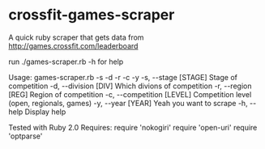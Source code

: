  crossfit-games-scraper
======================

A quick ruby scraper that gets data from http://games.crossfit.com/leaderboard

run ./games-scraper.rb -h for help

Usage: games-scraper.rb -s -d -r -c -y
    -s, --stage [STAGE]              Stage of competition
    -d, --division [DIV]             Which divions of competition
    -r, --region [REG]               Region of competition
    -c, --competition [LEVEL]        Competition level (open, regionals, games)
    -y, --year [YEAR]                Yeah you want to scrape
    -h, --help                       Display help

Tested with Ruby 2.0
 Requires:
  require 'nokogiri'
  require 'open-uri'
  require 'optparse'
